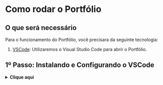 # Como rodar o Portfólio

## O que será necessário
Para o funcionamento do Portfólio, você precisara da seguinte tecnologia:

1. [VSCode](https://code.visualstudio.com/Download): Utilizaremos o Visual Studio Code para abrir o Portfólio.

## 1º Passo: Instalando e Configurando o VSCode

<details>
  <summary><b>Clique aqui</b></summary>
  Para configurar o VSCode siga os seguintes passos:

  Logo após baixar e instalar o Visual Studio Code no seu computador, você irá abri-lo, ao abrir o programa você ira se deparar com a seguinte tela: <br> <img src="https://media.discordapp.net/attachments/1169661487615311955/1239273379236806726/image.png?ex=664252c6&is=66410146&hm=09cafeb0687e1dd270079c385c1eca413de56c564dac0af5d21ef32db0cd4408&=&format=webp&quality=lossless&width=1112&height=658">

</details>
<br>
